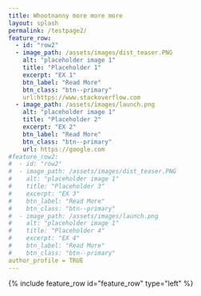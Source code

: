 ```yaml
---
title: Whootnanny more more more
layout: splash
permalink: /testpage2/
feature_row:
  - id: "row2"
  - image_path: /assets/images/dist_teaser.PNG
    alt: "placeholder image 1"
    title: "Placeholder 1"
    excerpt: "EX 1"
    btn_label: "Read More"
    btn_class: "btn--primary"
    url:https://www.stackoverflow.com
  - image_path: /assets/images/launch.png
    alt: "placeholder image 1"
    title: "Placeholder 2"
    excerpt: "EX 2"
    btn_label: "Read More"
    btn_class: "btn--primary"
    url: https://google.com
#feature_row2:
#  - id: "row2"
#  - image_path: /assets/images/dist_teaser.PNG
#    alt: "placeholder image 1"
#    title: "Placeholder 3"
#    excerpt: "EX 3"
#    btn_label: "Read More"
#    btn_class: "btn--primary"
#  - image_path: /assets/images/launch.png
#    alt: "placeholder image 1"
#    title: "Placeholder 4"
#    excerpt: "EX 4"    
#    btn_label: "Read More"
#    btn_class: "btn--primary"
author_profile = TRUE
---
```

{% include feature_row id="feature_row" type="left" %}
